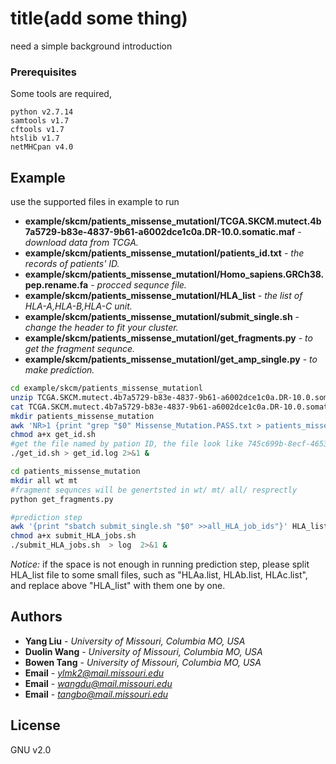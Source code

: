 # title(add some thing)

need a simple background introduction 
### Prerequisites

Some tools are required,

```
python v2.7.14
samtools v1.7
cftools v1.7
htslib v1.7
netMHCpan v4.0
```
## Example 
use the supported files in example to run 

* **example/skcm/patients_missense_mutationl/TCGA.SKCM.mutect.4b7a5729-b83e-4837-9b61-a6002dce1c0a.DR-10.0.somatic.maf** - *download data from TCGA.*
* **example/skcm/patients_missense_mutationl/patients_id.txt** - *the records of patients' ID.*
* **example/skcm/patients_missense_mutationl/Homo_sapiens.GRCh38.pep.rename.fa** - *procced sequnce file.*
* **example/skcm/patients_missense_mutationl/HLA_list** - *the list of HLA-A,HLA-B,HLA-C unit.*
* **example/skcm/patients_missense_mutationl/submit_single.sh** - *change the header to fit your cluster.*
* **example/skcm/patients_missense_mutationl/get_fragments.py** - *to get the fragment sequnce.*
* **example/skcm/patients_missense_mutationl/get_amp_single.py** - *to make prediction.*

```bash
cd example/skcm/patients_missense_mutationl
unzip TCGA.SKCM.mutect.4b7a5729-b83e-4837-9b61-a6002dce1c0a.DR-10.0.somatic.zip
cat TCGA.SKCM.mutect.4b7a5729-b83e-4837-9b61-a6002dce1c0a.DR-10.0.somatic.maf  | grep -v "^#" | grep Missense_Mutation | grep PASS|grep SNP| cut -f 1,5-13,55,56,68,111,116 > Missense_Mutation.PASS.txt
mkdir patients_missense_mutation
awk 'NR>1 {print "grep "$0" Missense_Mutation.PASS.txt > patients_missense_mutation/"$0".txt &"}' patients_id.txt > get_id.sh
chmod a+x get_id.sh
#get the file named by pation ID, the file look like 745c699b-8ecf-4653-b41f-6620f11bcf39.txt
./get_id.sh > get_id.log 2>&1 & 

cd patients_missense_mutation 
mkdir all wt mt 
#fragment sequnces will be genertsted in wt/ mt/ all/ resprectly
python get_fragments.py 
```

```bash
#prediction step
awk '{print "sbatch submit_single.sh "$0" >>all_HLA_job_ids"}' HLA_list > submit_HLA_jobs.sh
chmod a+x submit_HLA_jobs.sh
./submit_HLA_jobs.sh  > log  2>&1 & 
```
*Notice:*  if the space is not enough in running prediction step, please split HLA_list file to some small files, such as  "HLAa.list, HLAb.list, HLAc.list", and replace above "HLA_list" with them one by one.


## Authors

* **Yang Liu** - *University of Missouri, Columbia MO, USA*
* **Duolin Wang** - *University of Missouri, Columbia MO, USA*
* **Bowen Tang** - *University of Missouri, Columbia MO, USA*
* **Email** - *ylmk2@mail.missouri.edu* 
* **Email** - *wangdu@mail.missouri.edu* 
* **Email** - *tangbo@mail.missouri.edu* 


## License
GNU v2.0


